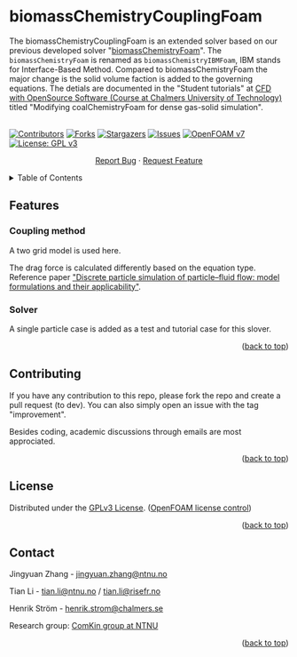 <div id="top"></div>
<!--
*** README template used
*** https://github.com/othneildrew/Best-README-Template
-->

<!-- PROJECT SHIELDS -->
<!--
*** Markdown "reference style" is used links for readability.
*** Reference links are enclosed in brackets [ ] instead of parentheses ( ).
*** See the bottom of this document for the declaration of the reference variables
*** for contributors-url, forks-url, etc.
*** https://www.markdownguide.org/basic-syntax/#reference-style-links
-->


<!-- PROJECT -->
# biomassChemistryCouplingFoam



<!-- PROJECT LOGO -->
The biomassChemistryCouplingFoam is an extended solver based on our previous developed solver "[biomassChemistryFoam](https://github.com/ComKinBio/biomassChemistryFoam)". The `biomassChemistryFoam` is renamed as `biomassChemistryIBMFoam`, IBM stands for Interface-Based Method. Compared to biomassChemistryFoam the major change is the solid volume faction is added to the governing equations. The detials are documented in the "Student tutorials" at [CFD with OpenSource Software (Course at Chalmers University of Technology)](https://www.tfd.chalmers.se/~hani/kurser/OS_CFD/) titled "Modifying coalChemistryFoam for dense gas-solid simulation". 
<br />
<br />

[![Contributors][contributors-shield]][contributors-url]
[![Forks][forks-shield]][forks-url]
[![Stargazers][stars-shield]][stars-url]
[![Issues][issues-shield]][issues-url]
[![OpenFOAM v7](https://img.shields.io/badge/OpenFOAM-v7-brightgreen.svg)](https://openfoam.org/)
[![License: GPL v3][license-shield]][license-url]

<div align="center">
  <p align="center">
    <a href="https://github.com/ComKinBio/biomassChemistryCouplingFoam/issues">Report Bug</a>
    ·
    <a href="https://github.com/ComKinBio/biomassChemistryCouplingFoam/issues">Request Feature</a>
  </p>
</div>



<!-- TABLE OF CONTENTS -->
<details>
  <summary>Table of Contents</summary>
  <ol>
    <li><a href="#about-the-project">Features</a></li>
    <li><a href="#license">License</a></li>
    <li><a href="#Contributing">Contributing</a></li>
    <li><a href="#Contact">Contact</a></li>
  </ol>
</details>



<!-- Features -->
## Features

### Coupling method

A two grid model is used here.

The drag force is calculated differently based on the equation type. Reference paper ["Discrete particle simulation of particle–fluid flow: model formulations and their applicability"](https://www.cambridge.org/core/journals/journal-of-fluid-mechanics/article/discrete-particle-simulation-of-particlefluid-flow-model-formulations-and-their-applicability/573177312329F5F2D359D18FBBD60A59).

### Solver

A single particle case is added as a test and tutorial case for this slover.

<p align="right">(<a href="#top">back to top</a>)</p>



<!-- Contributing -->

## Contributing

If you have any contribution to this repo, please fork the repo and create a pull request (to dev). You can also simply open an issue with the tag "improvement".

Besides coding, academic discussions through emails are most approciated.



<p align="right">(<a href="#top">back to top</a>)</p>



<!-- LICENSE -->
## License

Distributed under the [GPLv3 License](https://www.gnu.org/licenses/gpl-3.0.en.html). ([OpenFOAM license control](https://openfoam.org/licence/))

<p align="right">(<a href="#top">back to top</a>)</p>



<!-- CONTACT -->
## Contact

Jingyuan Zhang - jingyuan.zhang@ntnu.no 

Tian Li - tian.li@ntnu.no / tian.li@risefr.no

Henrik Ström - henrik.strom@chalmers.se


Research group: [ComKin group at NTNU](https://www.ntnu.edu/comkin/)


<p align="right">(<a href="#top">back to top</a>)</p>



<!-- MARKDOWN LINKS & IMAGES -->
<!-- https://www.markdownguide.org/basic-syntax/#reference-style-links -->
[contributors-shield]: https://img.shields.io/github/contributors/ComKinBio/biomassChemistryCouplingFoam.svg?style=flat
[contributors-url]: https://github.com/ComKinBio/biomassChemistryCouplingFoam/graphs/contributors
[forks-shield]: https://img.shields.io/github/forks/ComKinBio/biomassChemistryCouplingFoam.svg?style=flat
[forks-url]: https://github.com/ComKinBio/biomassChemistryCouplingFoam/network/members
[stars-shield]: https://img.shields.io/github/stars/ComKinBio/biomassChemistryCouplingFoam.svg?style=flat
[stars-url]: https://github.com/ComKinBio/biomassChemistryCouplingFoam/stargazers
[issues-shield]: https://img.shields.io/github/issues/ComKinBio/biomassChemistryCouplingFoam.svg?style=flat
[issues-url]: https://github.com/ComKinBio/biomassChemistryCouplingFoam/issues
[license-shield]: https://img.shields.io/badge/License-GPLv3-blue.svg
[license-url]: https://www.gnu.org/licenses/gpl-3.0

